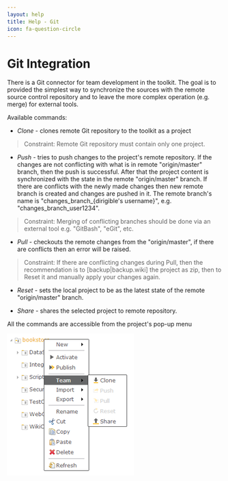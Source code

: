 ```yaml
---
layout: help
title: Help - Git
icon: fa-question-circle
---
```


Git Integration
===

There is a Git connector for team development in the toolkit.
The goal is to provided the simplest way to synchronize the sources with the remote source control repository and to leave the more complex operation (e.g. merge) for external tools.

Available commands: 
*	*Clone* - clones remote Git repository to the toolkit as a project

> Constraint: Remote Git repository must contain only one project.

*	*Push* - tries to push changes to the project's remote repository. If the changes are not conflicting with what is in remote "origin/master" branch, then the push is successful. After that the project content is synchronized with the state in the remote "origin/master" branch. 
If there are conflicts with the newly made changes then new remote branch is created and changes are pushed in it. The remote branch's name is "changes_branch_{dirigible's username}", e.g. "changes_branch_user1234".

> Constraint: Merging of conflicting branches should be done via an external tool e.g. "GitBash", "eGit", etc.

*	*Pull* - checkouts the remote changes from the "origin/master", if there are conflicts then an error will be raised.

> Constraint: If there are conflicting changes during Pull, then the recommendation is to [backup|backup.wiki] the project as zip, then to Reset it and manually apply your changes again.


*	*Reset* - sets the local project to be as the latest state of the remote "origin/master" branch.

*	*Share* - shares the selected project to remote repository.



All the commands are accessible from the project's pop-up menu

![Git](../samples/bookstore/101_books_git.png)
